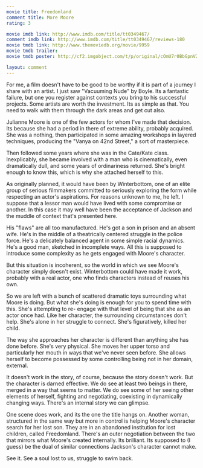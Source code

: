 ```yaml
---
movie title: Freedomland
comment title: More Moore
rating: 3

movie imdb link: http://www.imdb.com/title/tt0349467/
comment imdb link: http://www.imdb.com/title/tt0349467/reviews-180
movie tmdb link: http://www.themoviedb.org/movie/9959
movie tmdb trailer: 
movie tmdb poster: http://cf2.imgobject.com/t/p/original/cOmU7r0BbGpnVZPcHb75JL9AgX9.jpg

layout: comment
---
```


For me, a film doesn't have to be good to be worthy if it is part of a journey I share with an artist. I just saw "Vacuuming Nude" by Boyle. Its a fantastic failure, but one you register against contexts you bring to his successful projects. Some artists are worth the investment. Its as simple as that. You need to walk with them through the dark areas and get cut also.

Julianne Moore is one of the few actors for whom I've made that decision. Its because she had a period in there of extreme ability, probably acquired. She was a nothing, then participated in some amazing workshops in layered techniques, producing the "Vanya on 42nd Street," a sort of masterpiece. 

Then followed some years where she was in the Cate/Kate class. Inexplicably, she became involved with a man who is cinematically, even dramatically dull, and some years of ordinariness returned. She's bright enough to know this, which is why she attached herself to this. 

As originally planned, it would have been by Winterbottom, one of an elite group of serious filmmakers committed to seriously exploring the form while respecting an actor's aspirations. For reasons unknown to me, he left. I suppose that a lessor man would have lived with some compromise or another. In this case it may well have been the acceptance of Jackson and the muddle of context that's presented here.

His "flaws" are all too manufactured. He's got a son in prison and an absent wife. He's in the middle of a theatrically centered struggle in the police force. He's a delicately balanced agent in some simple racial dynamics. He's a good man, sketched in incomplete ways. All this is supposed to introduce some complexity as he gets engaged with Moore's character.

But this situation is incoherent, so the world in which we see Moore's character simply doesn't exist. Winterbottom could have made it work, probably with a real actor, one who finds characters instead of reuses his own.

So we are left with a bunch of scattered dramatic toys surrounding what Moore is doing. But what she's doing is enough for you to spend time with this. She's attempting to re- engage with that level of being that she as an actor once had. Like her character, the surrounding circumstances don't help. She's alone in her struggle to connect. She's figuratively, killed her child.

The way she approaches her character is different than anything she has done before. She's very physical. She moves her upper torso and particularly her mouth in ways that we've never seen before. She allows herself to become possessed by some controlling being not in her domain, external. 

It doesn't work in the story, of course, because the story doesn't work. But the character is darned effective. We do see at least two beings in there, merged in a way that seems to matter. We do see some of her seeing other elements of herself, fighting and negotiating, coexisting in dynamically changing ways. There's an internal story we can glimpse.

One scene does work, and its the one the title hangs on. Another woman, structured in the same way but more in control is helping Moore's character search for her lost son. They are in an abandoned institution for lost children, called Freedomland. There's an outer negotiation between the two that mirrors what Moore's created internally. Its brilliant. Its supposed to (I guess) be the dual of similar connections Jackson's character cannot make.

See it. See a soul lost to us, struggle to swim back.